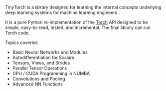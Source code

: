 TinyTorch is a *library* designed for learning the internal
concepts underlying deep learning systems for machine learning engineers .  

It is a pure Python
re-implementation of the [Torch](http://www.pytorch.org) API
designed to be simple, easy-to-read, tested, and incremental. The
final library can run Torch code. 

Topics covered:

* Basic Neural Networks and Modules
* Autodifferentiation for Scalars
* Tensors, Views, and Strides
* Parallel Tensor Operations
* GPU / CUDA Programming in NUMBA
* Convolutions and Pooling
* Advanced NN Functions


